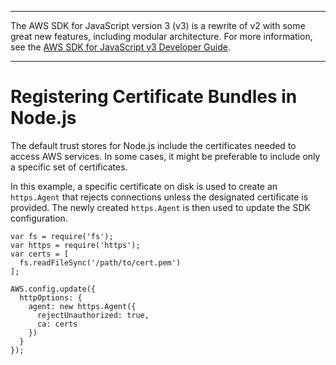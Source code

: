 --------

The AWS SDK for JavaScript version 3 \(v3\) is a rewrite of v2 with some great new features, including modular architecture\. For more information, see the [AWS SDK for JavaScript v3 Developer Guide](https://docs.aws.amazon.com/sdk-for-javascript/v3/developer-guide/welcome.html)\.

--------

# Registering Certificate Bundles in Node\.js<a name="node-registering-certs"></a>

The default trust stores for Node\.js include the certificates needed to access AWS services\. In some cases, it might be preferable to include only a specific set of certificates\.

In this example, a specific certificate on disk is used to create an `https.Agent` that rejects connections unless the designated certificate is provided\. The newly created `https.Agent` is then used to update the SDK configuration\.

```
var fs = require('fs');
var https = require('https');
var certs = [
  fs.readFileSync('/path/to/cert.pem')
];
    
AWS.config.update({
  httpOptions: {
    agent: new https.Agent({
      rejectUnauthorized: true,
      ca: certs
    })
  }
});
```